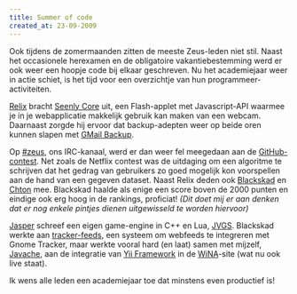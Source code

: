 ```yaml
---
title: Summer of code
created_at: 23-09-2009
---
```


Ook tijdens de zomermaanden zitten de meeste Zeus-leden niet stil. Naast het occasionele herexamen en de obligatoire vakantiebestemming werd er ook weer een hoopje code bij elkaar geschreven. Nu het academiejaar weer in actie schiet, is het tijd voor een overzichtje van hun programmeer-activiteiten.

[Relix](https://blog.crowdway.com/) bracht [Seenly Core](https://github.com/relix/seenly-core/tree/master) uit, een Flash-applet met Javascript-API waarmee je in je webapplicatie makkelijk gebruik kan maken van een webcam. Daarnaast zorgde hij ervoor dat backup-adepten weer op beide oren kunnen slapen met [GMail Backup](https://code.crowdway.com/projects/show/gmailcc).

Op [#zeus](irc://wina.ugent.be/#zeus), ons IRC-kanaal, werd er dan weer fel meegedaan aan de [GitHub-contest](https://contest.github.com/). Net zoals de Netflix contest was de uitdaging om een algoritme te schrijven dat het gedrag van gebruikers zo goed mogelijk kon voorspellen aan de hand van een gegeven dataset. Naast Relix deden ook [Blackskad](https://twitter.com/blackskad) en [Chton](https://twitter.com/chton) mee. Blackskad haalde als enige een score boven de 2000 punten en eindige ook erg hoog in de rankings, proficiat! _(Dit doet mij er aan denken dat er nog enkele pintjes dienen uitgewisseld te worden hiervoor)_

[Jasper](https://twitter.com/jaspervdj) schreef een eigen game-engine in C++ en Lua, [JVGS](https://jvgs.sourceforge.net/). Blackskad werkte aan [tracker-feeds](https://github.com/blackskad/tracker-feeds), een systeem om webfeeds te integreren met Gnome Tracker, maar werkte vooral hard (en laat) samen met mijzelf, [Javache](https://thinkjavache.be), aan de integratie van [Yii Framework](https://www.yiiframework.com/) in de [WiNA](https://wina.ugent.be)-site (wat nu ook live staat).

Ik wens alle leden een academiejaar toe dat minstens even productief is!
